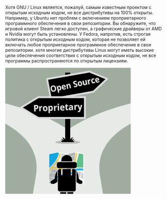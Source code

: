 Хотя GNU / Linux является, пожалуй, самым известным проектом с открытым исходным кодом, не все дистрибутивы на 100% открыты. Например, у Ubuntu нет проблем с включением проприетарного программного обеспечения в свои репозитории. Вы обнаружите, что игровой клиент Steam легко доступен, а графические драйверы от AMD и Nvidia могут быть установлены. У Fedora, напротив, есть строгая политика с открытым исходным кодом, которая не позволяет ей включать любое проприетарное программное обеспечение в свои репозитории. хотя многие дистрибутивы Linux могут иметь высокие цели обеспечения соответствия с открытым исходным кодом, не все программы распространяются по открытым лицензиям.


![image.png](./images/filosofiia-otkrytogho-iskhodnogho-koda-distributivov_1.png)

